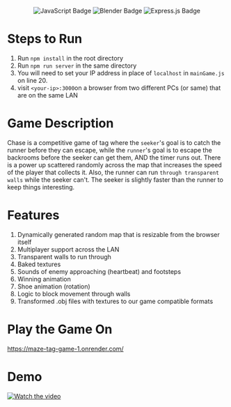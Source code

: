 <p align="center">
  <img src="https://img.shields.io/badge/Javascript-323330?style=for-the-badge&logo=javascript&logoColor=F7DF1E" alt="JavaScript Badge">
  <img src="https://img.shields.io/badge/Blender-EEA860?style=for-the-badge&logo=blender&logoColor=F5792A" alt="Blender Badge">
  <img src="https://img.shields.io/badge/Express.js-000000?style=for-the-badge&logo=express&logoColor=white" alt="Express.js Badge">
</p>


# Steps to Run

1. Run `npm install` in the root directory
2. Run `npm run server` in the same directory
3. You will need to set your IP address in place of `localhost` in `mainGame.js` on line 20.
4. visit `<your-ip>:3000`on a browser from two different PCs (or same) that are on the same LAN

# Game Description

Chase is a competitive game of tag where the `seeker`'s goal is to catch the runner before they can escape, while the `runner`'s goal is to escape the backrooms before the seeker can get them, AND the timer runs out. There is a power up scattered randomly across the map that increases the speed of the player that collects it. Also, the runner can run `through transparent walls` while the seeker can't. The seeker is slightly faster than the runner to keep things interesting.

# Features

1. Dynamically generated random map that is resizable from the browser itself
2. Multiplayer support across the LAN
3. Transparent walls to run through
4. Baked textures
5. Sounds of enemy approaching (heartbeat) and footsteps
6. Winning animation
7. Shoe animation (rotation)
8. Logic to block movement through walls
9. Transformed .obj files with textures to our game compatible formats

# Play the Game On
https://maze-tag-game-1.onrender.com/

# Demo
[![Watch the video](https://img.youtube.com/vi/jdLetaoP4IM/maxresdefault.jpg)](https://youtu.be/jdLetaoP4IM)

